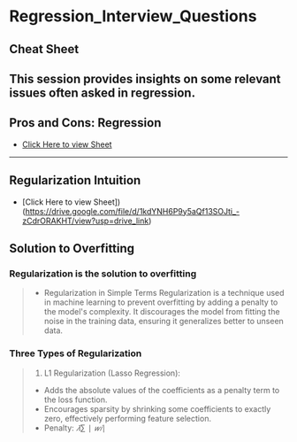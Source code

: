 # Regression_Interview_Questions

## Cheat Sheet
This session provides insights on some relevant issues often asked in regression.
---

## Pros and Cons: Regression
+ [Click Here to view Sheet](https://drive.google.com/file/d/1VmbBvjlPlxhB7eUj1iHGeNgsEXKLtprT/view?usp=drive_link)

---

## Regularization Intuition
+ [Click Here to view Sheet])(https://drive.google.com/file/d/1kdYNH6P9y5aQf13SOJti_-zCdrORAKHT/view?usp=drive_link)

## Solution to Overfitting

### Regularization is the solution to overfitting
> + Regularization in Simple Terms
> Regularization is a technique used in machine learning to prevent overfitting by adding a penalty to the model's complexity. It discourages the model from fitting the noise in the training data, ensuring it generalizes better to unseen data.

### Three Types of Regularization

> 1. L1 Regularization (Lasso Regression):
> + Adds the absolute values of the coefficients as a penalty term to the loss function.
> + Encourages sparsity by shrinking some coefficients to exactly zero, effectively performing feature selection.
> + Penalty: $𝜆∑∣𝑤𝑖∣$
